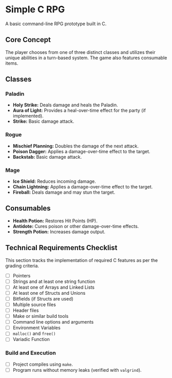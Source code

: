 # Simple C RPG

A basic command-line RPG prototype built in C.

## Core Concept

The player chooses from one of three distinct classes and utilizes their unique abilities in a turn-based system. The game also features consumable items.

## Classes

### Paladin
*   **Holy Strike:** Deals damage and heals the Paladin.
*   **Aura of Light:** Provides a heal-over-time effect for the party (if implemented).
*   **Strike:** Basic damage attack.

### Rogue
*   **Mischief Planning:** Doubles the damage of the next attack.
*   **Poison Dagger:** Applies a damage-over-time effect to the target.
*   **Backstab:** Basic damage attack.

### Mage
*   **Ice Shield:** Reduces incoming damage.
*   **Chain Lightning:** Applies a damage-over-time effect to the target.
*   **Fireball:** Deals damage and may stun the target.

## Consumables

*   **Health Potion:** Restores Hit Points (HP).
*   **Antidote:** Cures poison or other damage-over-time effects.
*   **Strength Potion:** Increases damage output.

## Technical Requirements Checklist

This section tracks the implementation of required C features as per the grading criteria.

*   [ ] Pointers
*   [ ] Strings and at least one string function
*   [ ] At least one of Arrays and Linked Lists
*   [ ] At least one of Structs and Unions
*   [ ] Bitfields (if Structs are used)
*   [ ] Multiple source files
*   [ ] Header files
*   [ ] Make or similar build tools
*   [ ] Command line options and arguments
*   [ ] Environment Variables
*   [ ] `malloc()` and `free()`
*   [ ] Variadic Function

### Build and Execution

*   [ ] Project compiles using `make`.
*   [ ] Program runs without memory leaks (verified with `valgrind`).

